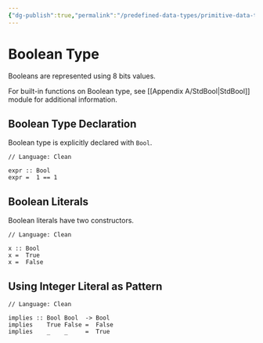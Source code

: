 ```yaml
---
{"dg-publish":true,"permalink":"/predefined-data-types/primitive-data-types/boolean-type/","created":"2023-07-03T09:26:49.263+02:00","updated":"2023-07-10T09:00:40.027+02:00"}
---
```



# Boolean Type

Booleans are represented using 8 bits values.

For built-in functions on Boolean type, see [[Appendix A/StdBool\|StdBool]] module for additional information.

## Boolean Type Declaration

Boolean type is explicitly declared with `Bool`.

```Clean
// Language: Clean

expr :: Bool
expr =  1 == 1
```

## Boolean Literals

Boolean literals have two constructors.

```Clean
// Language: Clean

x :: Bool
x =  True
x =  False
```

## Using Integer Literal as Pattern

```Clean
// Language: Clean

implies :: Bool Bool  -> Bool
implies    True False =  False
implies    _    _     =  True
```